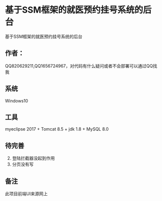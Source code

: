 # 基于SSM框架的就医预约挂号系统的后台
基于SSM框架的就医预约挂号系统的后台
## 作者：
 QQ820629211,QQ1656724967，对代码有什么疑问或者不会部署可以通过QQ找我
## 系统
Windows10
## 工具
myeclipse 2017 + Tomcat 8.5 + jdk 1.8 + MySQL 8.0

## 待完善
2. 登陆拦截器没起到作用
3. 分页没有写
## 备注
此项目前端UI来源网上